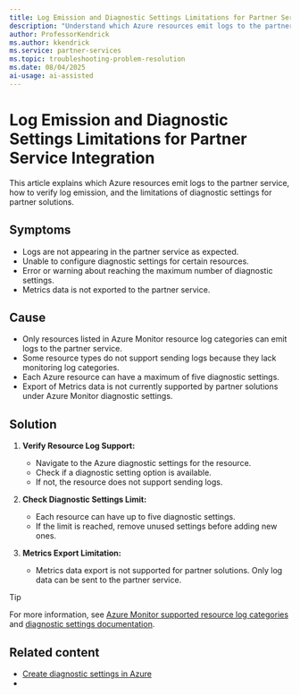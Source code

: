 ```yaml
---
title: Log Emission and Diagnostic Settings Limitations for Partner Service Integration
description: "Understand which Azure resources emit logs to the partner service, how to verify log emission, and the limitations of diagnostic settings for partner solutions."
author: ProfessorKendrick
ms.author: kkendrick
ms.service: partner-services
ms.topic: troubleshooting-problem-resolution
ms.date: 08/04/2025
ai-usage: ai-assisted
---
```


# Log Emission and Diagnostic Settings Limitations for Partner Service Integration

This article explains which Azure resources emit logs to the partner service, how to verify log emission, and the limitations of diagnostic settings for partner solutions.

## Symptoms

- Logs are not appearing in the partner service as expected.
- Unable to configure diagnostic settings for certain resources.
- Error or warning about reaching the maximum number of diagnostic settings.
- Metrics data is not exported to the partner service.

## Cause

- Only resources listed in Azure Monitor resource log categories can emit logs to the partner service.
- Some resource types do not support sending logs because they lack monitoring log categories.
- Each Azure resource can have a maximum of five diagnostic settings.
- Export of Metrics data is not currently supported by partner solutions under Azure Monitor diagnostic settings.

## Solution

1. **Verify Resource Log Support:**
    - Navigate to the Azure diagnostic settings for the resource.
    - Check if a diagnostic setting option is available.
    - If not, the resource does not support sending logs.

2. **Check Diagnostic Settings Limit:**
    - Each resource can have up to five diagnostic settings.
    - If the limit is reached, remove unused settings before adding new ones.

3. **Metrics Export Limitation:**
    - Metrics data export is not supported for partner solutions. Only log data can be sent to the partner service.

> [!TIP]
> For more information, see [Azure Monitor supported resource log categories](/azure/azure-monitor/essentials/resource-logs-categories) and [diagnostic settings documentation](/azure/azure-monitor/essentials/diagnostic-settings).

## Related content

- [Create diagnostic settings in Azure](/azure/azure-monitor/essentials/diagnostic-settings)
-